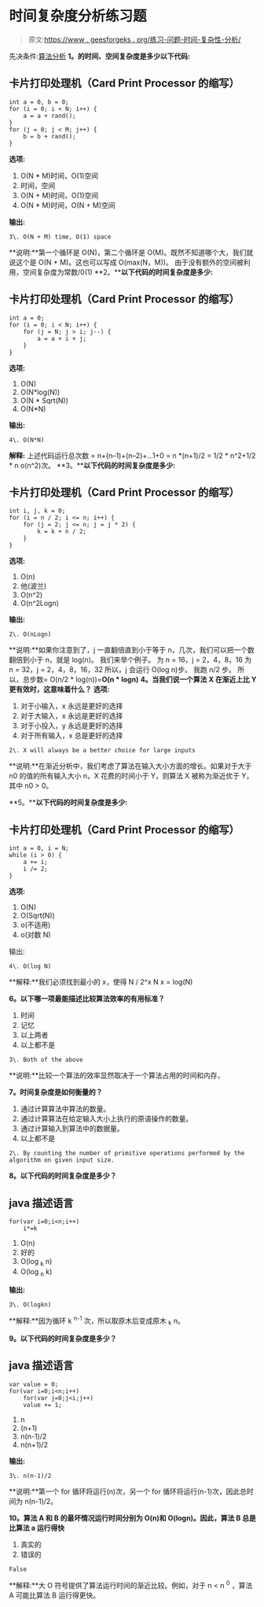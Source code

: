 # 时间复杂度分析练习题

> 原文:[https://www . geesforgeks . org/练习-问题-时间-复杂性-分析/](https://www.geeksforgeeks.org/practice-questions-time-complexity-analysis/)

先决条件:[算法分析](https://www.geeksforgeeks.org/analysis-of-algorithms-set-3asymptotic-notations/)
**1。**的时间、空间复杂度是多少**以下代码:**

## 卡片打印处理机（Card Print Processor 的缩写）

```
int a = 0, b = 0;
for (i = 0; i < N; i++) {
    a = a + rand();
}
for (j = 0; j < M; j++) {
    b = b + rand();
}
```

**选项:**

1.  O(N * M)时间，O(1)空间
2.  时间，空间
3.  O(N + M)时间，O(1)空间
4.  O(N * M)时间，O(N + M)空间

**输出:**

```
3\. O(N + M) time, O(1) space
```

**说明:**第一个循环是 O(N)，第二个循环是 O(M)。既然不知道哪个大，我们就说这个是 O(N + M)。这也可以写成 O(max(N，M))。
由于没有额外的空间被利用，空间复杂度为常数/0(1)
**2。****以下代码的时间复杂度是多少:**

## 卡片打印处理机（Card Print Processor 的缩写）

```
int a = 0;
for (i = 0; i < N; i++) {
    for (j = N; j > i; j--) {
        a = a + i + j;
    }
}
```

**选项:**

1.  O(N)
2.  O(N*log(N))
3.  O(N * Sqrt(N))
4.  O(N*N)

**输出:**

```
4\. O(N*N)
```

**解释:**
上述代码运行总次数
= n+(n–1)+(n–2)+…1+0
= n *(n+1)/2
= 1/2 * n^2+1/2 * n
o(n^2)次。
**3。****以下代码的时间复杂度是多少:**

## 卡片打印处理机（Card Print Processor 的缩写）

```
int i, j, k = 0;
for (i = n / 2; i <= n; i++) {
    for (j = 2; j <= n; j = j * 2) {
        k = k + n / 2;
    }
}
```

**选项:**

1.  O(n)
2.  他(波兰)
3.  O(n^2)
4.  O(n^2Logn)

**输出:**

```
2\. O(nLogn)
```

**说明:**如果你注意到了，j 一直翻倍直到小于等于 n，几次，我们可以把一个数翻倍到小于 n，就是 log(n)。
我们来举个例子。
为 n = 16，j = 2，4，8，16
为 n = 32，j = 2，4，8，16，32
所以，j 会运行 O(log n)步。
我跑 n/2 步。
所以，总步数= O(n/2 * log(n))=**O(n * logn)**
**4。当我们说一个算法 X 在渐近上比 Y 更有效时，这意味着什么？**
**选项:**

1.  对于小输入，x 永远是更好的选择
2.  对于大输入，x 永远是更好的选择
3.  对于小投入，y 永远是更好的选择
4.  对于所有输入，x 总是更好的选择

```
2\. X will always be a better choice for large inputs
```

**说明:**在渐近分析中，我们考虑了算法在输入大小方面的增长。如果对于大于 n0 的值的所有输入大小 n，X 花费的时间小于 Y，则算法 X 被称为渐近优于 Y，其中 n0 > 0。

**5。****以下代码的时间复杂度是多少:**

## 卡片打印处理机（Card Print Processor 的缩写）

```
int a = 0, i = N;
while (i > 0) {
    a += i;
    i /= 2;
}
```

**选项:**

1.  O(N)
2.  O(Sqrt(N))
3.  o(不适用)
4.  o(对数 N)

输出:

```
4\. O(log N)
```

**解释:**我们必须找到最小的 x，使得 N / 2^x N
x = log(N)

**6。以下哪一项最能描述比较算法效率的有用标准？**

1.  时间
2.  记忆
3.  以上两者
4.  以上都不是

```
3\. Both of the above
```

**说明:**比较一个算法的效率显然取决于一个算法占用的时间和内存，

**7。时间复杂度是如何衡量的？**

1.  通过计算算法中算法的数量。
2.  通过计算算法在给定输入大小上执行的原语操作的数量。
3.  通过计算输入到算法中的数据量。
4.  以上都不是

```
2\. By counting the number of primitive operations performed by the algorithm on given input size.
```

**8。以下代码的时间复杂度是多少？**

## java 描述语言

```
for(var i=0;i<n;i++)
    i*=k
```

1.  O(n)
2.  好的
3.  O(log <sub>k</sub> n)
4.  O(log <sub>n</sub> k)

**输出:**

```
3\. O(logkn)
```

**解释:**因为循环 k <sup>n-1</sup> 次，所以取原木后变成原木 <sub>k</sub> n。

**9。以下代码的时间复杂度是多少？**

## java 描述语言

```
var value = 0;
for(var i=0;i<n;i++)
    for(var j=0;j<i;j++)
    value += 1;
```

1.  n
2.  (n+1)
3.  n(n-1)/2
4.  n(n+1)/2

**输出:**

```
3\. n(n-1)/2
```

**说明:**第一个 for 循环将运行(n)次，另一个 for 循环将运行(n-1)次，因此总时间为 n(n-1)/2。

**10。算法 A 和 B 的最坏情况运行时间分别为 O(n)和 O(logn)。因此，算法 B 总是比算法 a 运行得快**

1.  真实的
2.  错误的

```
False
```

**解释:**大 O 符号提供了算法运行时间的渐近比较。例如，对于 n < n <sup>0</sup> ，算法 A 可能比算法 B 运行得更快。
